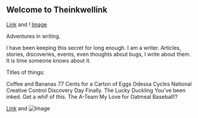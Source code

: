 ## Welcome to Theinkwellink

[Link](url) and ! [Image](src)

Adventures in writing.

I have been keeping this secret for long enough. I am a writer. Articles, stories, discoveries, events, even thoughts about bugs, I write about them. It is time someone knows about it. 

Titles of things:

Coffee and Bananas 
77 Cents for a Carton of Eggs
Odessa Cycles
National Creative Control Discovery Day
Finally.
The Lucky Duckling
You've been inked.
Get a whif of this.
The A-Team
My Love for Oatmeal
Baseball!?




[Link](url) and ![Image](src)


